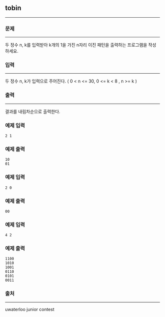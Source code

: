 ## tobin
***
### 문제
***

두 정수 n, k를 입력받아 k개의 1을 가진 n자리 이진 패턴을 출력하는 프로그램을 작성하세요.

### 입력
***
두 정수 n, k가 입력으로 주어진다. ( 0 < n <= 30, 0 <= k < 8 , n >= k )


### 출력
***
결과를 내림차순으로 출력한다.


### 예제 입력
```
2 1
```
### 예제 출력
```
10
01
```

### 예제 입력
```
2 0
```
### 예제 출력
```
00
```

### 예제 입력
```
4 2
```
### 예제 출력
```
1100
1010
1001
0110
0101
0011
```

### 출처
***
uwaterloo junior contest  
